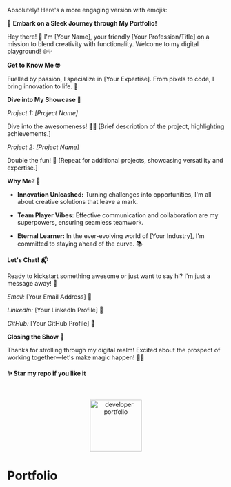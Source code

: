 Absolutely! Here's a more engaging version with emojis:

🚀 **Embark on a Sleek Journey through My Portfolio!**

Hey there! 👋 I'm [Your Name], your friendly [Your Profession/Title] on a mission to blend creativity with functionality. Welcome to my digital playground! 🌐✨

**Get to Know Me 🤓**

Fuelled by passion, I specialize in [Your Expertise]. From pixels to code, I bring innovation to life. 🚀

**Dive into My Showcase 🌟**

*Project 1: [Project Name]*

Dive into the awesomeness! 🚗💨 [Brief description of the project, highlighting achievements.]

*Project 2: [Project Name]*

Double the fun! 🎉 [Repeat for additional projects, showcasing versatility and expertise.]

**Why Me? 🌈**

- **Innovation Unleashed:** Turning challenges into opportunities, I'm all about creative solutions that leave a mark.

- **Team Player Vibes:** Effective communication and collaboration are my superpowers, ensuring seamless teamwork.

- **Eternal Learner:** In the ever-evolving world of [Your Industry], I'm committed to staying ahead of the curve. 📚

**Let's Chat! 📬**

Ready to kickstart something awesome or just want to say hi? I'm just a message away! 🚀

*Email:* [Your Email Address] 📧

*LinkedIn:* [Your LinkedIn Profile] 🔗

*GitHub:* [Your GitHub Profile] 🐙

**Closing the Show 🌌**

Thanks for strolling through my digital realm! Excited about the prospect of working together—let's make magic happen! 🌟✨

#### ✨ Star my repo if you like it
 <br>
 <br>
<div align="center">
 <img src="https://github.com/kanugurajesh/Portfolio/assets/120458029/ad26d685-5c0b-489b-84c1-fdb75772d24b" alt="developer portfolio" width="120" height="120">
</div>

# Portfolio
